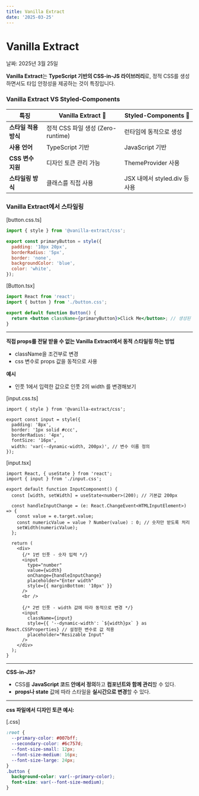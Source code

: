 ```yaml
---
title: Vanilla Extract
date: '2025-03-25'
---
```


# Vanilla Extract

날짜: 2025년 3월 25일

**Vanilla Extract**는 **TypeScript 기반의 CSS-in-JS 라이브러리**로, 정적 CSS를 생성하면서도 타입 안정성을 제공하는 것이 특징입니다.

### **Vanilla Extract VS Styled-Components**

| **특징** | **Vanilla Extract 🌿** | **Styled-Components 🎨** |
| --- | --- | --- |
| **스타일 적용 방식** | 정적 CSS 파일 생성 (Zero-runtime) | 런타임에 동적으로 생성 |
| **사용 언어** | TypeScript 기반 | JavaScript 기반 |
| **CSS 변수 지원** | 디자인 토큰 관리 가능 | ThemeProvider 사용 |
| **스타일링 방식** | 클래스를 직접 사용 | JSX 내에서 styled.div 등 사용 |

### Vanilla Extract에서 스타일링

[button.css.ts]

```jsx
import { style } from '@vanilla-extract/css';

export const primaryButton = style({
  padding: '10px 20px',
  borderRadius: '5px',
  border: 'none',
  backgroundColor: 'blue',
  color: 'white',
});
```

[Button.tsx]

```jsx
import React from 'react';
import { button } from './button.css';

export default function Button() {
  return <button className={primaryButton}>Click Me</button>; // 생성된 클래스를 `className`에 할당
}
```

---

**직접 props를 전달 받을 수 없는 Vanilla Extract에서 동적 스타일링 하는 방법**

- className을 조건부로 변경
- css 변수로 props 값을 동적으로 사용

**예시**

- 인풋 1에서 입력한 값으로 인풋 2의 width 를 변경해보기

[input.css.ts]

```tsx
import { style } from '@vanilla-extract/css';

export const input = style({
  padding: '8px',
  border: '1px solid #ccc',
  borderRadius: '4px',
  fontSize: '16px',
  width: 'var(--dynamic-width, 200px)', // 변수 이름 정의
});
```

[input.tsx]

```tsx
import React, { useState } from 'react';
import { input } from './input.css';

export default function InputComponent() {
  const [width, setWidth] = useState<number>(200); // 기본값 200px

  const handleInputChange = (e: React.ChangeEvent<HTMLInputElement>) => {
    const value = e.target.value;
    const numericValue = value ? Number(value) : 0; // 숫자만 받도록 처리
    setWidth(numericValue);
  };

  return (
    <div>
      {/* 1번 인풋 - 숫자 입력 */}
      <input
        type="number"
        value={width}
        onChange={handleInputChange}
        placeholder="Enter width"
        style={{ marginBottom: '10px' }}
      />
      <br />
      
      {/* 2번 인풋 - width 값에 따라 동적으로 변경 */}
      <input
        className={input}
        style={{ '--dynamic-width': `${width}px` } as React.CSSProperties} // 설정한 변수로 값 적용
        placeholder="Resizable Input"
      />
    </div>
  );
}
```

---

**CSS-in-JS?**

- CSS를 **JavaScript 코드 안에서 정의**하고 **컴포넌트와 함께 관리**할 수 있다.
- **props나 state** 값에 따라 스타일을 **실시간으로 변경**할 수 있다.

---

**css 파일에서 디자인 토큰 예시:**

[.css]

```css
:root {
  --primary-color: #007bff;
  --secondary-color: #6c757d;
  --font-size-small: 12px;
  --font-size-medium: 16px;
  --font-size-large: 24px;
}
.button {
  background-color: var(--primary-color);
  font-size: var(--font-size-medium);
}
```
